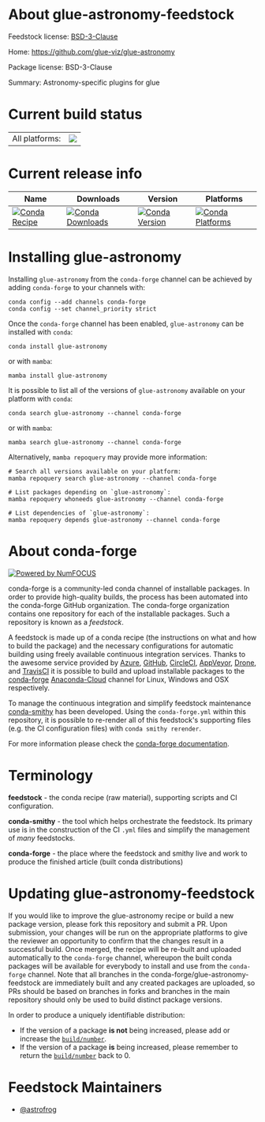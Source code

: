 About glue-astronomy-feedstock
==============================

Feedstock license: [BSD-3-Clause](https://github.com/conda-forge/glue-astronomy-feedstock/blob/main/LICENSE.txt)

Home: https://github.com/glue-viz/glue-astronomy

Package license: BSD-3-Clause

Summary: Astronomy-specific plugins for glue

Current build status
====================


<table><tr><td>All platforms:</td>
    <td>
      <a href="https://dev.azure.com/conda-forge/feedstock-builds/_build/latest?definitionId=10776&branchName=main">
        <img src="https://dev.azure.com/conda-forge/feedstock-builds/_apis/build/status/glue-astronomy-feedstock?branchName=main">
      </a>
    </td>
  </tr>
</table>

Current release info
====================

| Name | Downloads | Version | Platforms |
| --- | --- | --- | --- |
| [![Conda Recipe](https://img.shields.io/badge/recipe-glue--astronomy-green.svg)](https://anaconda.org/conda-forge/glue-astronomy) | [![Conda Downloads](https://img.shields.io/conda/dn/conda-forge/glue-astronomy.svg)](https://anaconda.org/conda-forge/glue-astronomy) | [![Conda Version](https://img.shields.io/conda/vn/conda-forge/glue-astronomy.svg)](https://anaconda.org/conda-forge/glue-astronomy) | [![Conda Platforms](https://img.shields.io/conda/pn/conda-forge/glue-astronomy.svg)](https://anaconda.org/conda-forge/glue-astronomy) |

Installing glue-astronomy
=========================

Installing `glue-astronomy` from the `conda-forge` channel can be achieved by adding `conda-forge` to your channels with:

```
conda config --add channels conda-forge
conda config --set channel_priority strict
```

Once the `conda-forge` channel has been enabled, `glue-astronomy` can be installed with `conda`:

```
conda install glue-astronomy
```

or with `mamba`:

```
mamba install glue-astronomy
```

It is possible to list all of the versions of `glue-astronomy` available on your platform with `conda`:

```
conda search glue-astronomy --channel conda-forge
```

or with `mamba`:

```
mamba search glue-astronomy --channel conda-forge
```

Alternatively, `mamba repoquery` may provide more information:

```
# Search all versions available on your platform:
mamba repoquery search glue-astronomy --channel conda-forge

# List packages depending on `glue-astronomy`:
mamba repoquery whoneeds glue-astronomy --channel conda-forge

# List dependencies of `glue-astronomy`:
mamba repoquery depends glue-astronomy --channel conda-forge
```


About conda-forge
=================

[![Powered by
NumFOCUS](https://img.shields.io/badge/powered%20by-NumFOCUS-orange.svg?style=flat&colorA=E1523D&colorB=007D8A)](https://numfocus.org)

conda-forge is a community-led conda channel of installable packages.
In order to provide high-quality builds, the process has been automated into the
conda-forge GitHub organization. The conda-forge organization contains one repository
for each of the installable packages. Such a repository is known as a *feedstock*.

A feedstock is made up of a conda recipe (the instructions on what and how to build
the package) and the necessary configurations for automatic building using freely
available continuous integration services. Thanks to the awesome service provided by
[Azure](https://azure.microsoft.com/en-us/services/devops/), [GitHub](https://github.com/),
[CircleCI](https://circleci.com/), [AppVeyor](https://www.appveyor.com/),
[Drone](https://cloud.drone.io/welcome), and [TravisCI](https://travis-ci.com/)
it is possible to build and upload installable packages to the
[conda-forge](https://anaconda.org/conda-forge) [Anaconda-Cloud](https://anaconda.org/)
channel for Linux, Windows and OSX respectively.

To manage the continuous integration and simplify feedstock maintenance
[conda-smithy](https://github.com/conda-forge/conda-smithy) has been developed.
Using the ``conda-forge.yml`` within this repository, it is possible to re-render all of
this feedstock's supporting files (e.g. the CI configuration files) with ``conda smithy rerender``.

For more information please check the [conda-forge documentation](https://conda-forge.org/docs/).

Terminology
===========

**feedstock** - the conda recipe (raw material), supporting scripts and CI configuration.

**conda-smithy** - the tool which helps orchestrate the feedstock.
                   Its primary use is in the construction of the CI ``.yml`` files
                   and simplify the management of *many* feedstocks.

**conda-forge** - the place where the feedstock and smithy live and work to
                  produce the finished article (built conda distributions)


Updating glue-astronomy-feedstock
=================================

If you would like to improve the glue-astronomy recipe or build a new
package version, please fork this repository and submit a PR. Upon submission,
your changes will be run on the appropriate platforms to give the reviewer an
opportunity to confirm that the changes result in a successful build. Once
merged, the recipe will be re-built and uploaded automatically to the
`conda-forge` channel, whereupon the built conda packages will be available for
everybody to install and use from the `conda-forge` channel.
Note that all branches in the conda-forge/glue-astronomy-feedstock are
immediately built and any created packages are uploaded, so PRs should be based
on branches in forks and branches in the main repository should only be used to
build distinct package versions.

In order to produce a uniquely identifiable distribution:
 * If the version of a package **is not** being increased, please add or increase
   the [``build/number``](https://docs.conda.io/projects/conda-build/en/latest/resources/define-metadata.html#build-number-and-string).
 * If the version of a package **is** being increased, please remember to return
   the [``build/number``](https://docs.conda.io/projects/conda-build/en/latest/resources/define-metadata.html#build-number-and-string)
   back to 0.

Feedstock Maintainers
=====================

* [@astrofrog](https://github.com/astrofrog/)

